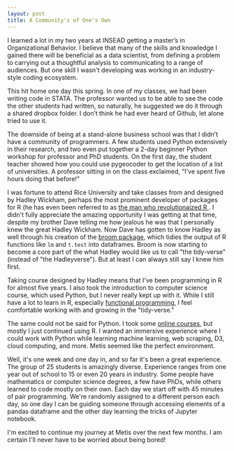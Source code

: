 ```yaml
---
layout: post
title: A Community's of One's Own
---
```


I learned a lot in my two years at INSEAD getting a master’s in Organizational Behavior. I believe that many of the skills and knowledge I gained there will be beneficial as a data scientist, from defining a problem to carrying out a thoughtful analysis to communicating to a range of audiences. But one skill I wasn't developing was working in an industry-style coding ecosystem.

This hit home one day this spring. In one of my classes, we had been writing code in STATA. The professor wanted us to be able to see the code the other students had written, so naturally, he suggested we do it through a shared dropbox folder. I don’t think he had ever heard of Github, let alone tried to use it. 

The downside of being at a stand-alone business school was that I didn’t have a community of programmers. A few students used Python extensively in their research, and two even put together a 2-day beginner Python workshop for professor and PhD students. On the first day, the student teacher showed how you could use pygeocoder to get the location of a list of universities. A professor sitting in on the class exclaimed, “I've spent five hours doing that before!” 

I was fortune to attend Rice University and take classes from and designed by Hadley Wickham, perhaps the most prominent developer of packages for R (he has even been referred to as [the man who revolutionaized R ](http://priceonomics.com/hadley-wickham-the-man-who-revolutionized-r/). I didn't fully appreciate the amazing opportunity I was getting at that time, despite my brother Dave telling me how jealous he was that I personally knew the great Hadley Wickham. Now Dave has gotten to know Hadley as well through his creation of the [broom package](https://github.com/dgrtwo/broom), which tidies the output of R functions like `lm` and `t.test` into dataframes. Broom is now starting to become a core part of the what Hadley would like us to call "the tidy-verse" (instead of "the Hadleyverse"). But at least I can always still say I knew him first. 

Taking course designed by Hadley means that I've been programming in R for almost five years. I also took the introduction to computer science course, which used Python, but I never really kept up with it. While I still have a lot to learn in R, especially [functional programming](https://www.datacamp.com/courses/writing-functions-in-r), I feel comfortable working with and growing in the "tidy-verse."

The same could not be said for Python. I took some [online courses](https://www.datacamp.com/courses/intro-to-python-for-data-science), but mostly I just continued using R. I wanted an immersive experience where I could work with Python while learning machine learning, web scraping, D3, cloud computing, and more. Metis seemed like the perfect environment. 

Well, it's one week and one day in, and so far it's been a great experience. The group of 25 students is amazingly diverse. Experience ranges from one year out of school to 15 or even 20 years in industry. Some people have mathematics or computer science degrees, a few have PhDs, while others learned to code mostly on their own. Each day we start off with 45 minutes of pair programming. We're randomly assigned to a different person each day, so one day I can be guiding someone through accessing elements of a pandas dataframe and the other day learning the tricks of Jupyter notebook.   

I'm excited to continue my journey at Metis over the next few months. I am certain I'll never have to be worried about being bored!




